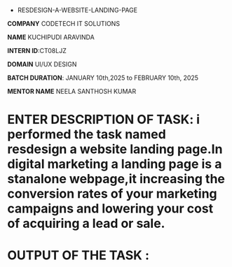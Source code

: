 * RESDESIGN-A-WEBSITE-LANDING-PAGE

**COMPANY** CODETECH IT SOLUTIONS

**NAME** KUCHIPUDI ARAVINDA

**INTERN ID**:CT08LJZ

**DOMAIN** UI/UX DESIGN

**BATCH DURATION**: JANUARY 10th,2025 to FEBRUARY 10th, 2025

**MENTOR NAME**  NEELA SANTHOSH KUMAR

# ENTER DESCRIPTION OF TASK: i performed the task named resdesign a website landing page.In digital marketing a landing page is a stanalone webpage,it increasing the conversion rates of your marketing campaigns and lowering your cost of acquiring a lead or sale.

# OUTPUT OF THE TASK :
